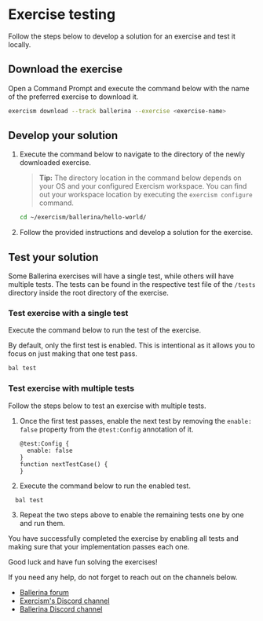 # Exercise testing

Follow the steps below to develop a solution for an exercise and test it locally.

## Download the exercise

Open a Command Prompt and execute the command below with the name of the preferred exercise to download it.

```sh
exercism download --track ballerina --exercise <exercise-name>
```

## Develop your solution

1. Execute the command below to navigate to the directory of the newly downloaded exercise.

     >**Tip:** The directory location in the command below depends on your OS and your configured Exercism workspace. You can find out your workspace location by executing the `exercism configure` command.

     ```sh
     cd ~/exercism/ballerina/hello-world/
     ```

2. Follow the provided instructions and develop a solution for the exercise.

## Test your solution

Some Ballerina exercises will have a single test, while others will have multiple tests. The tests can be found in the respective test file of the `/tests` directory inside the root directory of the exercise.

### Test exercise with a single test

Execute the command below to run the test of the exercise.

By default, only the first test is enabled. This is intentional as it allows you to focus on just making that one test pass. 
     
```sh
bal test
```

### Test exercise with multiple tests

Follow the steps below to test an exercise with multiple tests.

1. Once the first test passes, enable the next test by removing the `enable: false` property from the `@test:Config` annotation of it.

     ```ballerina
     @test:Config {
       enable: false
     }
     function nextTestCase() {
     }
     ``` 

2.  Execute the command below to run the enabled test.

   ```sh
     bal test
   ```

3. Repeat the two steps above to enable the remaining tests one by one and run them.

You have successfully completed the exercise by enabling all tests and making sure that your implementation passes each one.

Good luck and have fun solving the exercises!

If you need any help, do not forget to reach out on the channels below.
- [Ballerina forum](https://forum.exercism.org/c/programming/ballerina/232)
- [Exercism's Discord channel](https://exercism.org/r/discord)
- [Ballerina Discord channel](https://discord.gg/ballerinalang)
